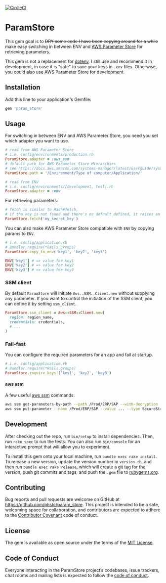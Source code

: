 [![CircleCI](https://circleci.com/gh/phstc/param_store.svg?style=svg)](https://circleci.com/gh/phstc/param_store)

# ParamStore

This gem goal is to <strike>DRY some code I have been copying around for a while</strike> make easy switching in between ENV and [AWS Parameter Store](https://docs.aws.amazon.com/systems-manager/latest/userguide/systems-manager-paramstore.html) for retrieving parameters.

This gem is not a replacement for [dotenv](https://github.com/bkeepers/dotenv). I still use and recommend it in development, in case it is "safe" to save your keys in `.env` files. Otherwise, you could also use AWS Parameter Store for development.


## Installation

Add this line to your application's Gemfile:

```ruby
gem 'param_store'
```

## Usage

For switching in between ENV and AWS Parameter Store, you need you set which adapter you want to use.

```ruby
# read from AWS Parameter Store
# i.e. config/environments/production.rb
ParamStore.adapter = :aws_ssm
# default path for AWS Parameter Store Hierarchies
# see https://docs.aws.amazon.com/systems-manager/latest/userguide/sysman-paramstore-su-organize.html
ParamStore.path = '/Environment/Type of computer/Application/'

# read from ENV
# i.e. config/environments/[development, test].rb
ParamStore.adapter = :env
```

For retrieving parameters:

```ruby
# fetch is similar to Hash#fetch,
# if the key is not found and there's no default defined, it raises an error
ParamStore.fetch('my_secret_key')
```

You can also make AWS Parameter Store compatible with `ENV` by copying params to `ENV`.

```ruby
# i.e. config/application.rb
# Bundler.require(*Rails.groups)
ParamStore.copy_to_env('key1', 'key2', 'key3')

ENV['key1'] # => value for key1
ENV['key2'] # => value for key2
ENV['key3'] # => value for key3
```

### SSM client

By default `ParamStore` will initiate `Aws::SSM::Client.new` without supplying any parameter. If you want to control the initiation of the SSM client, you can define it by setting `ssm_client`.


```ruby
ParamStore.ssm_client = Aws::SSM::Client.new(
  region: region_name,
  credentials: credentials,
  # ...
)
```

### Fail-fast

You can configure the required parameters for an app and fail at startup.

```ruby
# i.e. config/application.rb
# Bundler.require(*Rails.groups)
ParamStore.require_keys!('key1', 'key2', 'key3')
```

#### aws ssm

A few useful [aws ssm](https://docs.aws.amazon.com/cli/latest/reference/ssm/index.html) commands:

```sh
aws ssm get-parameters-by-path --path /Prod/ERP/SAP --with-decryption
aws ssm put-parameter --name /Prod/ERP/SAP --value ... --type SecureString
```


## Development

After checking out the repo, run `bin/setup` to install dependencies. Then, run `rake spec` to run the tests. You can also run `bin/console` for an interactive prompt that will allow you to experiment.

To install this gem onto your local machine, run `bundle exec rake install`. To release a new version, update the version number in `version.rb`, and then run `bundle exec rake release`, which will create a git tag for the version, push git commits and tags, and push the `.gem` file to [rubygems.org](https://rubygems.org).

## Contributing

Bug reports and pull requests are welcome on GitHub at https://github.com/phstc/param_store. This project is intended to be a safe, welcoming space for collaboration, and contributors are expected to adhere to the [Contributor Covenant](http://contributor-covenant.org) code of conduct.

## License

The gem is available as open source under the terms of the [MIT License](https://opensource.org/licenses/MIT).

## Code of Conduct

Everyone interacting in the ParamStore project’s codebases, issue trackers, chat rooms and mailing lists is expected to follow the [code of conduct](https://github.com/phstc/param_store/blob/master/CODE_OF_CONDUCT.md).
